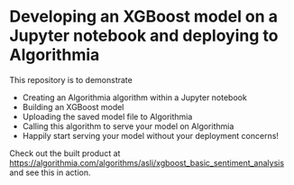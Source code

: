 # Developing an XGBoost model on a Jupyter notebook and deploying to Algorithmia

This repository is to demonstrate
- Creating an Algorithmia algorithm within a Jupyter notebook
- Building an XGBoost model
- Uploading the saved model file to Algorithmia
- Calling this algorithm to serve your model on Algorithmia
- Happily start serving your model without your deployment concerns!


Check out the built product at https://algorithmia.com/algorithms/asli/xgboost_basic_sentiment_analysis and see this in action.
